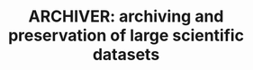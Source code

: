 ---
abstract: null
creators:
- Matthew Addis
date: null
document_url: https://services.phaidra.univie.ac.at/api/object/o:1422934/download
grand_parent: iPRES
institutions:
- Arkivum Ltd
keywords: []
landing_page_url: https://phaidra.univie.ac.at/o:1422934
language: eng
layout: publication
license: All rights reserved
notes_url: null
parent: iPRES 2021
publication_type: lightning talk
size: 37315
slides_url: null
source_name: iPRES
stream_url: null
title: 'ARCHIVER: archiving and preservation of large scientific datasets'
year: 2021
---